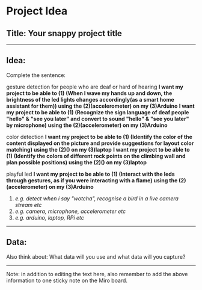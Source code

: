 # Project Idea

## Title: Your snappy project title

---

## Idea: 
Complete the sentence:

gesture detection for people who are deaf or hard of hearing
**I want my project to be able to (1) (When I wave my hands up and down, the brightness of the led lights changes accordingly(as a smart home assistant for them)) using the (2)(accelerometer) on my (3)Arduino**
**I want my project to be able to (1) (Recognize the sign language of deaf people "hello" & "see you later" and convert to sound "hello" & "see you later" by microphone) using the (2)(accelerometer) on my (3)Arduino**

color detection
**I want my project to be able to (1) (Identify the color of the content displayed on the picture and provide suggestions for layout color matching) using the (2)() on my (3)laptop**
**I want my project to be able to (1) (Identify the colors of different rock points on the climbing wall and plan possible positions) using the (2)() on my (3)laptop**

playful led
**I want my project to be able to (1) (Interact with the leds through gestures, as if you were interacting with a flame) using the (2)(accelerometer) on my (3)Arduino**


1. *e.g. detect when i say "wotcha", recognise a bird in a live camera stream etc*
2. *e.g. camera, microphone, accelerometer etc*
3. *e.g. arduino, laptop, RPi etc*

---

## Data:
Also think about: 
What data will you use and what data will you capture?


----

Note: in addition to editing the text here, also remember to add the above information to one sticky note on the Miro board.

